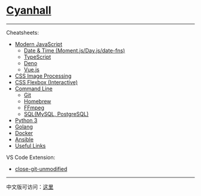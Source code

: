 # [Cyanhall](https://www.cyanhall.com/)

---

Cheatsheets:
* [Modern JavaScript](https://www.cyanhall.com/cheatsheet/8.javascript-cheatsheet/)
  * [Date & Time (Moment.js/Day.js/date-fns)](https://www.cyanhall.com/cheatsheet/18.javascript-date-time-cheatsheet/)
  * [TypeScript](https://www.cyanhall.com/cheatsheet/13.typescript-cheatsheet/)
  * [Deno](https://www.cyanhall.com/cheatsheet/11.deno-cheatsheet/)
  * [Vue.js](https://www.cyanhall.com/cheatsheet/9.vue-js-cheatsheet/)
* [CSS Image Processing](https://www.cyanhall.com/cheatsheet/19.css-image-processing/)
* [CSS Flexbox (Interactive)](https://www.cyanhall.com/cheatsheet/12.css-flexbox-cheatsheet/)
* [Command Line](https://www.cyanhall.com/cheatsheet/1.shell-shortcut/)
  * [Git](https://www.cyanhall.com/cheatsheet/4.git-shotcut/)
  * [Homebrew](https://www.cyanhall.com/cheatsheet/7.homebrew-cheatsheet/)
  * [FFmpeg](https://www.cyanhall.com/cheatsheet/20.ffmpeg-cheatsheet/)
  * [SQL(MySQL, PostgreSQL)](https://www.cyanhall.com/cheatsheet/21.sql-cheatsheet/)
* [Python 3](https://www.cyanhall.com/cheatsheet/16.python-cheatsheet/)
* [Golang](https://www.cyanhall.com/cheatsheet/17.go-cheatsheet/)
* [Docker](https://www.cyanhall.com/cheatsheet/15.docker-cheatsheet/)
* [Ansible](https://www.cyanhall.com/cheatsheet/14.ansible-cheatsheet/)
* [Useful Links](https://www.cyanhall.com/cheatsheet/6.useful-online-tools-for-programmer/)

VS Code Extension:
* [close-git-unmodified](https://github.com/Cyanhall/vscode-close-git-unmodified)

---

中文版可访问：[这里](https://www.cyanhall.com/cn/)
